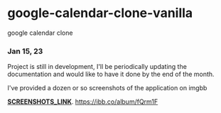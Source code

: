 # google-calendar-clone-vanilla
google calendar clone

### Jan 15, 23
Project is still in development, I'll be periodically updating the documentation and would like to have it done by the end of the month.

I've provided a dozen or so screenshots of the application on imgbb

**[SCREENSHOTS_LINK](https://ibb.co/album/fQrm1F)**.
https://ibb.co/album/fQrm1F